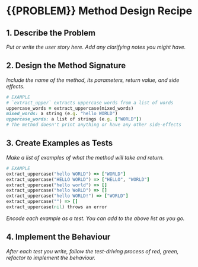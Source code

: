 # {{PROBLEM}} Method Design Recipe

## 1. Describe the Problem

_Put or write the user story here. Add any clarifying notes you might have._

## 2. Design the Method Signature

_Include the name of the method, its parameters, return value, and side effects._

```ruby
# EXAMPLE
# `extract_upper` extracts uppercase words from a list of words
uppercase_words = extract_uppercase(mixed_words)
mixed_words: a string (e.g. "hello WORLD")
uppercase_words: a list of strings (e.g. ["WORLD"])
# The method doesn't print anything or have any other side-effects
```

## 3. Create Examples as Tests

_Make a list of examples of what the method will take and return._

```ruby
# EXAMPLE
extract_uppercase("hello WORLD") => ["WORLD"]
extract_uppercase("HELLO WORLD") => ["HELLO", "WORLD"]
extract_uppercase("hello world") => []
extract_uppercase("hello WoRLD") => []
extract_uppercase("hello WORLD!") => ["WORLD"]
extract_uppercase("") => []
extract_uppercase(nil) throws an error
```

_Encode each example as a test. You can add to the above list as you go._

## 4. Implement the Behaviour

_After each test you write, follow the test-driving process of red, green, refactor to implement the behaviour._
